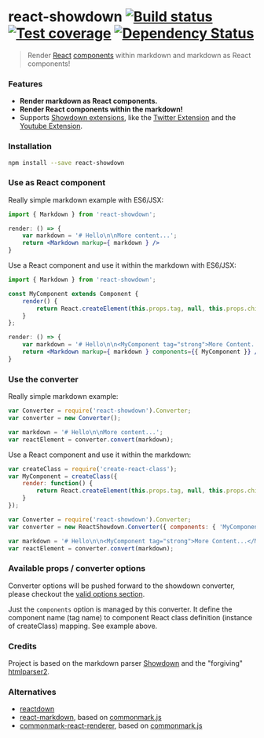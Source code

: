 # react-showdown [![Build status][travis-image]][travis-url] [![Test coverage][coveralls-image]][coveralls-url] [![Dependency Status][dependency-image]][dependency-url]

> Render [React](http://facebook.github.io/react/index.html)
> [components](http://facebook.github.io/react/docs/component-specs.html)
> within markdown and markdown as React components!

### Features

* **Render markdown as React components.**
* **Render React components within the markdown!**
* Supports [Showdown extensions](https://github.com/showdownjs/showdown/wiki/extensions), like the
  [Twitter Extension](https://github.com/showdownjs/twitter-extension) and the
  [Youtube Extension](https://github.com/showdownjs/youtube-extension).

### Installation

```bash
npm install --save react-showdown
```

### Use as React component

Really simple markdown example with ES6/JSX:

```jsx
import { Markdown } from 'react-showdown';

render: () => {
    var markdown = '# Hello\n\nMore content...';
    return <Markdown markup={ markdown } />
}
```

Use a React component and use it within the markdown with ES6/JSX:

```jsx
import { Markdown } from 'react-showdown';

const MyComponent extends Component {
	render() {
		return React.createElement(this.props.tag, null, this.props.children);
	}
};

render: () => {
    var markdown = '# Hello\n\n<MyComponent tag="strong">More Content...</MyComponent>';
    return <Markdown markup={ markdown } components={{ MyComponent }} />
}
```

### Use the converter

Really simple markdown example:

```js
var Converter = require('react-showdown').Converter;
var converter = new Converter();

var markdown = '# Hello\n\nMore content...';
var reactElement = converter.convert(markdown);
```

Use a React component and use it within the markdown:

```js
var createClass = require('create-react-class');
var MyComponent = createClass({
	render: function() {
		return React.createElement(this.props.tag, null, this.props.children);
	}
});

var Converter = require('react-showdown').Converter;
var converter = new ReactShowdown.Converter({ components: { 'MyComponent': MyComponent }});

var markdown = '# Hello\n\n<MyComponent tag="strong">More Content...</MyComponent>';
var reactElement = converter.convert(markdown);
```

### Available props / converter options

Converter options will be pushed forward to the showdown converter, please
checkout the [valid options section](https://github.com/showdownjs/showdown#valid-options).

Just the `components` option is managed by this converter.
It define the component name (tag name) to component React class definition
(instance of createClass) mapping. See example above.

### Credits

Project is based on the markdown parser [Showdown](https://github.com/showdownjs/showdown) and
the "forgiving" [htmlparser2](https://github.com/fb55/htmlparser2/).

### Alternatives

* [reactdown](https://github.com/andreypopp/reactdown)
* [react-markdown](https://github.com/rexxars/react-markdown), based on
  [commonmark.js](https://github.com/jgm/commonmark.js)
* [commonmark-react-renderer](https://github.com/rexxars/commonmark-react-renderer), based on
  [commonmark.js](https://github.com/jgm/commonmark.js)

[travis-image]: https://img.shields.io/travis/jerolimov/react-showdown/master.svg?style=flat-square
[travis-url]: https://travis-ci.org/jerolimov/react-showdown
[coveralls-image]: https://img.shields.io/coveralls/jerolimov/react-showdown/master.svg?style=flat-square
[coveralls-url]: https://coveralls.io/r/jerolimov/react-showdown
[dependency-image]: http://img.shields.io/david/jerolimov/react-showdown.svg?style=flat-square
[dependency-url]: https://david-dm.org/jerolimov/react-showdown
